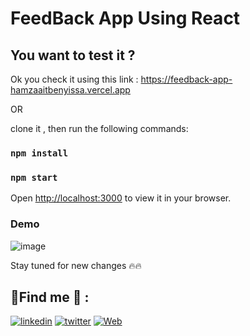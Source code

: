 # FeedBack App Using React 


## You want to test it ? 
Ok you check it using this link :
https://feedback-app-hamzaaitbenyissa.vercel.app <br/>

OR<br/>

clone it , then run the following commands:

### `npm install`

### `npm start`

Open [http://localhost:3000](http://localhost:3000) to view it in your browser.

### Demo 

![image](https://user-images.githubusercontent.com/85696348/167709561-d3a9826f-9da9-4445-a5f3-649f0ce1f917.png)



Stay tuned for new changes 🔥🔥 

## 🔗Find me 🤪 :
[![linkedin](https://img.shields.io/badge/linkedin-0A66C2?style=for-the-badge&logo=linkedin&logoColor=white)](https://www.linkedin.com/in/hamzaaitbenyissa/)
[![twitter](https://img.shields.io/badge/twitter-1DA1F2?style=for-the-badge&logo=twitter&logoColor=white)](https://twitter.com/h_aitbenyissa)
[![Web](https://img.shields.io/badge/web-1DA1F2?style=for-the-badge&logo=web)](https://benyissa.com)
